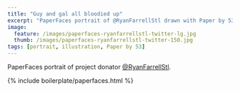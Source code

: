 ```yaml
---
title: "Guy and gal all bloodied up"
excerpt: "PaperFaces portrait of @RyanFarrellStl drawn with Paper by 53 on an iPad."
image: 
  feature: /images/paperfaces-ryanfarrellstl-twitter-lg.jpg
  thumb: /images/paperfaces-ryanfarrellstl-twitter-150.jpg
tags: [portrait, illustration, Paper by 53]
---
```


PaperFaces portrait of project donator [@RyanFarrellStl](http://twitter.com/RyanFarrellStl).

{% include boilerplate/paperfaces.html %}